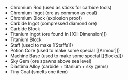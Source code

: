 - Chromium Rod (used as sticks for carbide tools)
- Chromium Ingot (ore as common as coal)
- Chromium Block (explosion proof)
- Carbide Ingot (compressed diamond ore)
- Carbide Block
- Titanium Ingot (ore found in [[Oil Dimension]])
- Titanium Block
- Staff (used to make [[Staffs]])
- Potion Core (used to make some special [[Armour]])
- Machine Base (used to make some special [[Blocks]])
- Sky Gem (ore spawns above sea level)
- Diastima Alloy (carbide + titanium + sky gems)
- Tiny Coal (smelts one item)